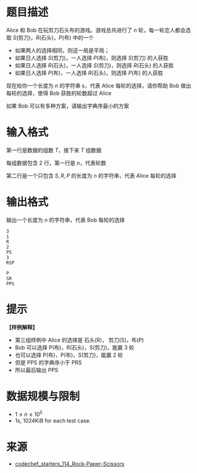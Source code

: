 # 题目描述

Alice 和 Bob 在玩剪刀石头布的游戏。游戏总共进行了 $n$ 轮，每一轮恋人都会选取 $S$(剪刀)，$R$(石头)，$P$(布) 中的一个
* 如果两人的选择相同，则这一局是平局；
* 如果日人选择 $S$(剪刀)，一人选择 $P$(布)，则选择 $S$(剪刀) 的人获胜
* 如果日人选择 $R$(石头)，一人选择 $S$(剪刀)，则选择 $R$(石头) 的人获胜
* 如果日人选择 $P$(布)，一人选择 $R$(石头)，则选择 $P$(布) 的人获胜

现在给你一个长度为 $n$ 的字符串 s，代表 Alice 每轮的选择，请你帮助 Bob 做出每轮的选择，使得 Bob 获胜的轮数超过 Alice

如果 Bob 可以有多种方案，请输出字典序最小的方案
# 输入格式

第一行是数据的组数 $T$，接下来 $T$ 组数据

每组数据包含 $2$ 行，第一行是 $n$，代表轮数

第二行是一个只包含 $S, R, P$ 的长度为 $n$ 的字符串，代表 Alice 每轮的选择
 
# 输出格式
输出一个长度为 $n$ 的字符串，代表 Bob 每轮的选择

```input1
3
1
R
2
PS
3
RSP
```

```output1
P
SR
PPS
```

# 提示
**【样例解释】**
* 第三组样例中 Alice 的选择是 石头(R)， 剪刀(S)，布(P)
* Bob 可以选择 P(布)，R(石头)，S(剪刀)，能赢 3 轮
* 也可以选择 P(布)，P(布)，S(剪刀)，能赢 2 轮
* 但是 PPS 的字典序小于 PRS
* 所以最后输出 PPS

# 数据规模与限制
* $1 \le n \le 10^5$
* 1s, 1024KiB for each test case.

# 来源
* [codechef_starters_114_Rock-Paper-Scissors](https://www.codechef.com/problems/MINRPC?tab=statement)